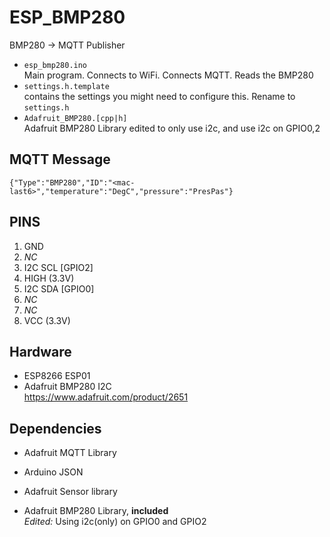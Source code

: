 # ESP_BMP280
BMP280 -> MQTT Publisher

* `esp_bmp280.ino`\
  Main program. Connects to WiFi. Connects MQTT. Reads the BMP280
* `settings.h.template`\
  contains the settings you might need to configure this. Rename to `settings.h`
* `Adafruit_BMP280.[cpp|h]`\
  Adafruit BMP280 Library edited to only use i2c, and use i2c on GPIO0,2
 

## MQTT Message
  `{"Type":"BMP280","ID":"<mac-last6>","temperature":"DegC","pressure":"PresPas"}`

## PINS
  1. GND
  2. *NC*
  3. I2C SCL [GPIO2]
  4. HIGH (3.3V)
  5. I2C SDA [GPIO0]
  6. *NC*
  7. *NC*
  8. VCC (3.3V)

## Hardware
  * ESP8266 ESP01
  * Adafruit BMP280 I2C \
  https://www.adafruit.com/product/2651

## Dependencies
  * Adafruit MQTT Library
  * Arduino JSON 
  * Adafruit Sensor library
	
    
  * Adafruit BMP280 Library, **included** \
  	*Edited:* Using i2c(only) on GPIO0 and GPIO2
	
